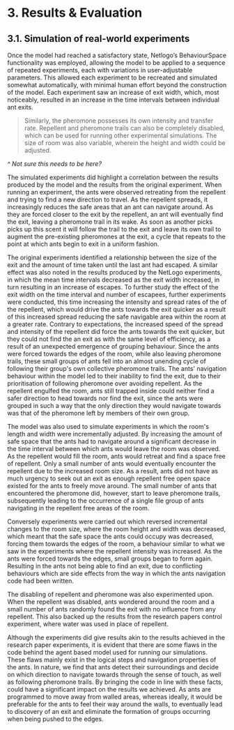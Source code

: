 # 3. Results & Evaluation

## 3.1. Simulation of real-world experiments

Once the model had reached a satisfactory state, Netlogo’s BehaviourSpace functionality was employed, allowing the model to be applied to a sequence of repeated experiments, each with variations in user-adjustable parameters. This allowed each experiment to be recreated and simulated somewhat automatically, with minimal human effort beyond the construction of the model. Each experiment saw an increase of exit width, which, most noticeably, resulted in an increase in the time intervals between individual ant exits.

> Similarly, the pheromone possesses its own intensity and transfer rate. Repellent and pheromone trails can also be completely disabled, which can be used for running other experimental simulations.  The size of room was also variable, wherein the height and width could be adjusted.

_^ Not sure this needs to be here?_


The simulated experiments did highlight a correlation between the results produced by the model and the results from the original experiment. When running an experiment, the ants were observed retreating from the repellent and trying to find a new direction to travel. As the repellent spreads, it increasingly reduces the safe areas that an ant can navigate around. As they are forced closer to the exit by the repellent, an ant will eventually find the exit, leaving a pheromone trail in its wake. As soon as another picks picks up this scent it will follow the trail to the exit and leave its own trail to augment the pre-existing pheromones at the exit, a cycle that repeats to the point at which ants begin to exit in a uniform fashion.

The original experiments identified a relationship between the size of the exit and the amount of time taken until the last ant had escaped. A similar effect was also noted in the results produced by the NetLogo experiments, in which the mean time intervals decreased as the exit width increased, in turn resulting in an increase of escapes. To further study the effect of the exit width on the time interval and number of escapees, further experiments were conducted, this time increasing the intensity and spread rates of the of the repellent, which would drive the ants towards the exit quicker as a result of this increased spread reducing the safe navigable area within the room at a greater rate.  Contrary to expectations, the increased speed of the spread and intensity of the repellent did force the ants towards the exit quicker, but they could not find the an exit as with the same level of efficiency, as a result of an unexpected emergence of grouping behaviour. Since the ants were forced towards the edges of the room, while also leaving pheromone trails, these small groups of ants fell into an almost unending cycle of following their group's own collective pheromone trails. The ants' navigation behaviour within the model led to their inability to find the exit, due to their prioritisation of following pheromone over avoiding repellent. As the repellent engulfed the room, ants still trapped inside could neither find a safer direction to head towards nor find the exit, since the ants were grouped in such a way that the only direction they would navigate towards was that of the pheromone left by members of their own group.

The model was also used to simulate experiments in which the room's length and width were incrementally adjusted. By increasing the amount of safe space that the ants had to navigate around a significant decrease in the time interval between which ants would leave the room was observed. As the repellent would fill the room, ants would retreat and find a space free of repellent. Only a small number of ants would eventually encounter the repellent due to the increased room size. As a result, ants did not have as much urgency to seek out an exit as enough repellent free open space existed for the ants to freely move around. The small number of ants that encountered the pheromone did, however, start to leave pheromone trails, subsequently leading to the occurrence of a single file group of ants navigating in the repellent free areas of the room.

Conversely experiments were carried out which reversed incremental changes to the room size, where the room height and width was decreased, which meant that the safe space the ants could occupy was decreased, forcing them towards the edges of the room, a behaviour similar to what we saw in the experiments where the repellent intensity was increased. As the ants were forced towards the edges, small groups began to form again. Resulting in the ants not being able to find an exit, due to conflicting behaviours which are side effects from the way in which the ants navigation code had been written.

The disabling of repellent and pheromone was also experimented upon. When the repellent was disabled, ants wondered around the room and a small number of ants randomly found the exit with no influence from any repellent. This also backed up the results from the research papers control experiment, where water was used in place of repellent.

Although the experiments did give results akin to the results achieved in the research paper experiments, it is evident that there are some flaws in the code behind the agent based model used for running our simulations. These flaws mainly exist in the logical steps and navigation properties of the ants. In nature, we find that ants detect their surroundings and decide on which direction to navigate towards through the sense of touch, as well as following pheromone trails. By bringing the code in line with these facts, could have a significant impact on the results we achieved. As ants are programmed to move away from walled areas, whereas ideally, it would be preferable for the ants to feel their way around the walls, to eventually lead to discovery of an exit and eliminate the formation of groups occurring when being pushed to the edges.
